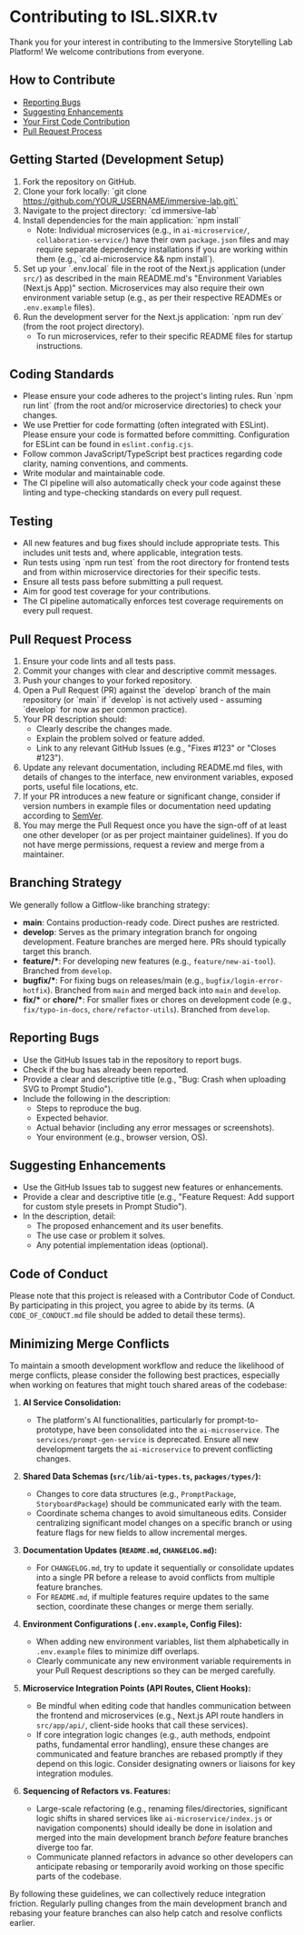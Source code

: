 # Contributing to ISL.SIXR.tv

Thank you for your interest in contributing to the Immersive Storytelling Lab Platform! We welcome contributions from everyone.

## How to Contribute
- [Reporting Bugs](#reporting-bugs)
- [Suggesting Enhancements](#suggesting-enhancements)
- [Your First Code Contribution](#your-first-code-contribution)
- [Pull Request Process](#pull-request-process)

## Getting Started (Development Setup)
1. Fork the repository on GitHub.
2. Clone your fork locally: \`git clone https://github.com/YOUR_USERNAME/immersive-lab.git\`
3. Navigate to the project directory: \`cd immersive-lab\`
4. Install dependencies for the main application: \`npm install\`
   - Note: Individual microservices (e.g., in `ai-microservice/`, `collaboration-service/`) have their own `package.json` files and may require separate dependency installations if you are working within them (e.g., \`cd ai-microservice && npm install\`).
5. Set up your \`.env.local\` file in the root of the Next.js application (under `src/`) as described in the main README.md's "Environment Variables (Next.js App)" section. Microservices may also require their own environment variable setup (e.g., as per their respective READMEs or `.env.example` files).
6. Run the development server for the Next.js application: \`npm run dev\` (from the root project directory).
   - To run microservices, refer to their specific README files for startup instructions.

## Coding Standards
- Please ensure your code adheres to the project's linting rules. Run \`npm run lint\` (from the root and/or microservice directories) to check your changes.
- We use Prettier for code formatting (often integrated with ESLint). Please ensure your code is formatted before committing. Configuration for ESLint can be found in `eslint.config.cjs`.
- Follow common JavaScript/TypeScript best practices regarding code clarity, naming conventions, and comments.
- Write modular and maintainable code.
- The CI pipeline will also automatically check your code against these linting and type-checking standards on every pull request.

## Testing
- All new features and bug fixes should include appropriate tests. This includes unit tests and, where applicable, integration tests.
- Run tests using \`npm run test\` from the root directory for frontend tests and from within microservice directories for their specific tests.
- Ensure all tests pass before submitting a pull request.
- Aim for good test coverage for your contributions.
- The CI pipeline automatically enforces test coverage requirements on every pull request.

## Pull Request Process
1. Ensure your code lints and all tests pass.
2. Commit your changes with clear and descriptive commit messages.
3. Push your changes to your forked repository.
4. Open a Pull Request (PR) against the \`develop\` branch of the main repository (or \`main\` if \`develop\` is not actively used - assuming \`develop\` for now as per common practice).
5. Your PR description should:
   - Clearly describe the changes made.
   - Explain the problem solved or feature added.
   - Link to any relevant GitHub Issues (e.g., "Fixes #123" or "Closes #123").
6. Update any relevant documentation, including README.md files, with details of changes to the interface, new environment variables, exposed ports, useful file locations, etc.
7. If your PR introduces a new feature or significant change, consider if version numbers in example files or documentation need updating according to [SemVer](http://semver.org/).
8. You may merge the Pull Request once you have the sign-off of at least one other developer (or as per project maintainer guidelines). If you do not have merge permissions, request a review and merge from a maintainer.

## Branching Strategy
We generally follow a Gitflow-like branching strategy:
- **main**: Contains production-ready code. Direct pushes are restricted.
- **develop**: Serves as the primary integration branch for ongoing development. Feature branches are merged here. PRs should typically target this branch.
- **feature/\***: For developing new features (e.g., `feature/new-ai-tool`). Branched from `develop`.
- **bugfix/\***: For fixing bugs on releases/main (e.g., `bugfix/login-error-hotfix`). Branched from `main` and merged back into `main` and `develop`.
- **fix/\*** or **chore/\***: For smaller fixes or chores on development code (e.g., `fix/typo-in-docs`, `chore/refactor-utils`). Branched from `develop`.

## Reporting Bugs
- Use the GitHub Issues tab in the repository to report bugs.
- Check if the bug has already been reported.
- Provide a clear and descriptive title (e.g., "Bug: Crash when uploading SVG to Prompt Studio").
- Include the following in the description:
    - Steps to reproduce the bug.
    - Expected behavior.
    - Actual behavior (including any error messages or screenshots).
    - Your environment (e.g., browser version, OS).

## Suggesting Enhancements
- Use the GitHub Issues tab to suggest new features or enhancements.
- Provide a clear and descriptive title (e.g., "Feature Request: Add support for custom style presets in Prompt Studio").
- In the description, detail:
    - The proposed enhancement and its user benefits.
    - The use case or problem it solves.
    - Any potential implementation ideas (optional).

## Code of Conduct
Please note that this project is released with a Contributor Code of Conduct. By participating in this project, you agree to abide by its terms. (A `CODE_OF_CONDUCT.md` file should be added to detail these terms).

## Minimizing Merge Conflicts

To maintain a smooth development workflow and reduce the likelihood of merge conflicts, please consider the following best practices, especially when working on features that might touch shared areas of the codebase:

1.  **AI Service Consolidation:**
    *   The platform's AI functionalities, particularly for prompt-to-prototype, have been consolidated into the `ai-microservice`. The `services/prompt-gen-service` is deprecated. Ensure all new development targets the `ai-microservice` to prevent conflicting changes.

2.  **Shared Data Schemas (`src/lib/ai-types.ts`, `packages/types/`):**
    *   Changes to core data structures (e.g., `PromptPackage`, `StoryboardPackage`) should be communicated early with the team.
    *   Coordinate schema changes to avoid simultaneous edits. Consider centralizing significant model changes on a specific branch or using feature flags for new fields to allow incremental merges.

3.  **Documentation Updates (`README.md`, `CHANGELOG.md`):**
    *   For `CHANGELOG.md`, try to update it sequentially or consolidate updates into a single PR before a release to avoid conflicts from multiple feature branches.
    *   For `README.md`, if multiple features require updates to the same section, coordinate these changes or merge them serially.

4.  **Environment Configurations (`.env.example`, Config Files):**
    *   When adding new environment variables, list them alphabetically in `.env.example` files to minimize diff overlaps.
    *   Clearly communicate any new environment variable requirements in your Pull Request descriptions so they can be merged carefully.

5.  **Microservice Integration Points (API Routes, Client Hooks):**
    *   Be mindful when editing code that handles communication between the frontend and microservices (e.g., Next.js API route handlers in `src/app/api/`, client-side hooks that call these services).
    *   If core integration logic changes (e.g., auth methods, endpoint paths, fundamental error handling), ensure these changes are communicated and feature branches are rebased promptly if they depend on this logic. Consider designating owners or liaisons for key integration modules.

6.  **Sequencing of Refactors vs. Features:**
    *   Large-scale refactoring (e.g., renaming files/directories, significant logic shifts in shared services like `ai-microservice/index.js` or navigation components) should ideally be done in isolation and merged into the main development branch *before* feature branches diverge too far.
    *   Communicate planned refactors in advance so other developers can anticipate rebasing or temporarily avoid working on those specific parts of the codebase.

By following these guidelines, we can collectively reduce integration friction. Regularly pulling changes from the main development branch and rebasing your feature branches can also help catch and resolve conflicts earlier.
